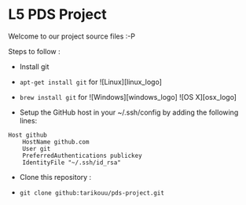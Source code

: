 L5 PDS Project
============

Welcome to our project source files :-P

Steps to follow :

 - Install git
 
  - `apt-get install git` for ![Linux][linux_logo]
  - `brew install git` for ![Windows][windows_logo] ![OS X][osx_logo]

 - Setup the GitHub host in your ~/.ssh/config by adding the following lines:

  ```
  Host github
      HostName github.com
      User git
      PreferredAuthentications publickey
      IdentityFile "~/.ssh/id_rsa"
  ```
 
 - Clone this repository :
 
  - `git clone github:tarikouu/pds-project.git`
